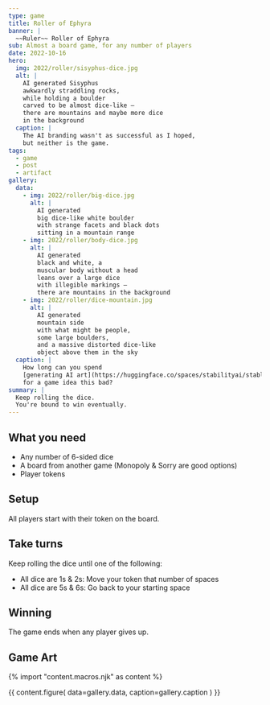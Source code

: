 ```yaml
---
type: game
title: Roller of Ephyra
banner: |
  ~~Ruler~~ Roller of Ephyra
sub: Almost a board game, for any number of players
date: 2022-10-16
hero:
  img: 2022/roller/sisyphus-dice.jpg
  alt: |
    AI generated Sisyphus
    awkwardly straddling rocks,
    while holding a boulder
    carved to be almost dice-like –
    there are mountains and maybe more dice
    in the background
  caption: |
    The AI branding wasn't as successful as I hoped,
    but neither is the game.
tags:
  - game
  - post
  - artifact
gallery:
  data:
    - img: 2022/roller/big-dice.jpg
      alt: |
        AI generated
        big dice-like white boulder
        with strange facets and black dots
        sitting in a mountain range
    - img: 2022/roller/body-dice.jpg
      alt: |
        AI generated
        black and white, a
        muscular body without a head
        leans over a large dice
        with illegible markings –
        there are mountains in the background
    - img: 2022/roller/dice-mountain.jpg
      alt: |
        AI generated
        mountain side
        with what might be people,
        some large boulders,
        and a massive distorted dice-like
        object above them in the sky
  caption: |
    How long can you spend
    [generating AI art](https://huggingface.co/spaces/stabilityai/stable-diffusion)
    for a game idea this bad?
summary: |
  Keep rolling the dice.
  You're bound to win eventually.
---
```


## What you need

- Any number of 6-sided dice
- A board from another game (Monopoly & Sorry are good options)
- Player tokens

## Setup

All players start with their token on the board.

## Take turns

Keep rolling the dice until one of the following:

- All dice are 1s & 2s: Move your token that number of spaces
- All dice are 5s & 6s: Go back to your starting space

## Winning

The game ends when any player gives up.

## Game Art

{% import "content.macros.njk" as content %}

{{ content.figure(
  data=gallery.data,
  caption=gallery.caption
) }}
